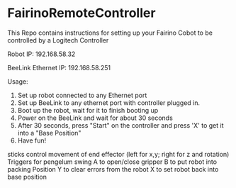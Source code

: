 # FairinoRemoteController
This Repo contains instructions for setting up your Fairino Cobot to be controlled by a Logitech Controller

Robot IP: 192.168.58.32

BeeLink Ethernet IP: 192.168.58.251

Usage:
1) Set up robot connected to any Ethernet port
2) Set up BeeLink to any ethernet port with controller plugged in.
3) Boot up the robot, wait for it to finish booting up
4) Power on the BeeLink and wait for about 30 seconds
5) After 30 seconds, press "Start" on the controller and press 'X' to get it into a "Base Position"
6) Have fun!

sticks control movement of end effector (left for x,y; right for z and rotation)
Triggers for pengelum swing
A to open/close gripper
B to put robot into packing Position
Y to clear errors from the robot
X to set robot back into base position